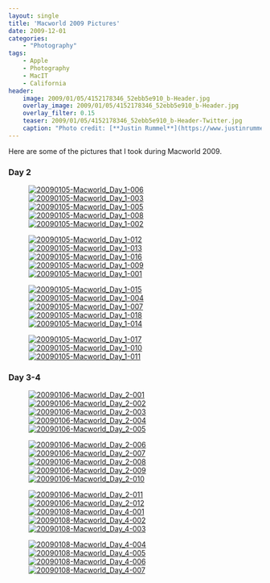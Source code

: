 ```yaml
---
layout: single
title: 'Macworld 2009 Pictures'
date: 2009-12-01
categories:
    - "Photography"
tags:
    - Apple
    - Photography
    - MacIT
    - California
header:
    image: 2009/01/05/4152178346_52ebb5e910_b-Header.jpg
    overlay_image: 2009/01/05/4152178346_52ebb5e910_b-Header.jpg
    overlay_filter: 0.15
    teaser: 2009/01/05/4152178346_52ebb5e910_b-Header-Twitter.jpg 		# Shrink image to 575 width
    caption: "Photo credit: [**Justin Rummel**](https://www.justinrummel.com)"
---
```

Here are some of the pictures that I took during Macworld 2009.

### Day 2

<figure class="fifth">
<a href="https://www.flickr.com/photos/justinrummel/4152178118/"><img src="https://farm3.static.flickr.com/2695/4152178118_4b62cd90ca_q.jpg" title="20090105-Macworld_Day_1-006" /></a>
<a href="https://www.flickr.com/photos/justinrummel/4152178346/"><img src="https://farm3.static.flickr.com/2688/4152178346_52ebb5e910_q.jpg" title="20090105-Macworld_Day_1-003" /></a>
<a href="https://www.flickr.com/photos/justinrummel/4151418197/"><img src="https://farm3.static.flickr.com/2556/4151418197_a76d202065_q.jpg" title="20090105-Macworld_Day_1-005" /></a>
<a href="https://www.flickr.com/photos/justinrummel/4152178812/"><img src="https://farm3.static.flickr.com/2491/4152178812_5968d533a2_q.jpg" title="20090105-Macworld_Day_1-008" /></a>
<a href="https://www.flickr.com/photos/justinrummel/4152179036/"><img src="https://farm3.static.flickr.com/2756/4152179036_2b78948ede_q.jpg" title="20090105-Macworld_Day_1-002" /></a>
</figure>
<figure class="fifth">
<a href="https://www.flickr.com/photos/justinrummel/4151418927/"><img src="https://farm3.static.flickr.com/2764/4151418927_2898f69569_q.jpg" title="20090105-Macworld_Day_1-012" /></a>
<a href="https://www.flickr.com/photos/justinrummel/4151419207/"><img src="https://farm3.static.flickr.com/2536/4151419207_cc251e4b40_q.jpg" title="20090105-Macworld_Day_1-013" /></a>
<a href="https://www.flickr.com/photos/justinrummel/4152179948/"><img src="https://farm3.static.flickr.com/2800/4152179948_c59609b2f1_q.jpg" title="20090105-Macworld_Day_1-016" /></a>
<a href="https://www.flickr.com/photos/justinrummel/4152180238/"><img src="https://farm3.static.flickr.com/2578/4152180238_129f5a6102_q.jpg" title="20090105-Macworld_Day_1-009" /></a>
<a href="https://www.flickr.com/photos/justinrummel/4151420033/"><img src="https://farm3.static.flickr.com/2744/4151420033_691302d2e0_q.jpg" title="20090105-Macworld_Day_1-001" /></a>
</figure>
<figure class="fifth">
<a href="https://www.flickr.com/photos/justinrummel/4152180684/"><img src="https://farm3.static.flickr.com/2513/4152180684_fc952be3b2_q.jpg" title="20090105-Macworld_Day_1-015" /></a>
<a href="https://www.flickr.com/photos/justinrummel/4152180890/"><img src="https://farm3.static.flickr.com/2772/4152180890_700c3c3b0c_q.jpg" title="20090105-Macworld_Day_1-004" /></a>
<a href="https://www.flickr.com/photos/justinrummel/4152181078/"><img src="https://farm3.static.flickr.com/2554/4152181078_356b0cb5fd_q.jpg" title="20090105-Macworld_Day_1-007" /></a>
<a href="https://www.flickr.com/photos/justinrummel/4151420799/"><img src="https://farm3.static.flickr.com/2734/4151420799_9ef5ca6592_q.jpg" title="20090105-Macworld_Day_1-018" /></a>
<a href="https://www.flickr.com/photos/justinrummel/4152181522/"><img src="https://farm3.static.flickr.com/2550/4152181522_e3df632e84_q.jpg" title="20090105-Macworld_Day_1-014" /></a>
</figure>
<figure class="fifth">
<a href="https://www.flickr.com/photos/justinrummel/4152181762/"><img src="https://farm3.static.flickr.com/2639/4152181762_f01998c6da_q.jpg" title="20090105-Macworld_Day_1-017" /></a>
<a href="https://www.flickr.com/photos/justinrummel/4151421601/"><img src="https://farm3.static.flickr.com/2754/4151421601_1cc465411d_q.jpg" title="20090105-Macworld_Day_1-010" /></a>
<a href="https://www.flickr.com/photos/justinrummel/4152182226/"><img src="https://farm3.static.flickr.com/2544/4152182226_aee36e4691_q.jpg" title="20090105-Macworld_Day_1-011" /></a>
</figure>

### Day 3-4

<figure class="fifth">
<a href="https://www.flickr.com/photos/justinrummel/4151428011/"><img src="https://farm3.static.flickr.com/2714/4151428011_5432032c13_q.jpg" title="20090106-Macworld_Day_2-001" /></a>
<a href="https://www.flickr.com/photos/justinrummel/4151428323/"><img src="https://farm3.static.flickr.com/2562/4151428323_cd17b5b126_q.jpg" title="20090106-Macworld_Day_2-002" /></a>
<a href="https://www.flickr.com/photos/justinrummel/4151428605/"><img src="https://farm3.static.flickr.com/2666/4151428605_c19744ce70_q.jpg" title="20090106-Macworld_Day_2-003" /></a>
<a href="https://www.flickr.com/photos/justinrummel/4152189442/"><img src="https://farm3.static.flickr.com/2554/4152189442_dbcc568d8e_q.jpg" title="20090106-Macworld_Day_2-004" /></a>
<a href="https://www.flickr.com/photos/justinrummel/4152189640/"><img src="https://farm3.static.flickr.com/2698/4152189640_bcf226dccf_q.jpg" title="20090106-Macworld_Day_2-005" /></a>
</figure>
<figure class="fifth">
<a href="https://www.flickr.com/photos/justinrummel/4152189848/"><img src="https://farm3.static.flickr.com/2745/4152189848_cc9ce6c476_q.jpg" title="20090106-Macworld_Day_2-006" /></a>
<a href="https://www.flickr.com/photos/justinrummel/4152190088/"><img src="https://farm3.static.flickr.com/2600/4152190088_eb5b3f54da_q.jpg" title="20090106-Macworld_Day_2-007" /></a>
<a href="https://www.flickr.com/photos/justinrummel/4151429621/"><img src="https://farm3.static.flickr.com/2635/4151429621_f2d80dba07_q.jpg" title="20090106-Macworld_Day_2-008" /></a>
<a href="https://www.flickr.com/photos/justinrummel/4152190544/"><img src="https://farm3.static.flickr.com/2531/4152190544_efbe750182_q.jpg" title="20090106-Macworld_Day_2-009" /></a>
<a href="https://www.flickr.com/photos/justinrummel/4151430083/"><img src="https://farm3.static.flickr.com/2511/4151430083_0a0e3ac346_q.jpg" title="20090106-Macworld_Day_2-010" /></a>
</figure>
<figure class="fifth">
<a href="https://www.flickr.com/photos/justinrummel/4152191042/"><img src="https://farm3.static.flickr.com/2637/4152191042_399e3db4c0_q.jpg" title="20090106-Macworld_Day_2-011" /></a>
<a href="https://www.flickr.com/photos/justinrummel/4152191248/"><img src="https://farm3.static.flickr.com/2569/4152191248_cac1d4ed71_q.jpg" title="20090106-Macworld_Day_2-012" /></a>
<a href="https://www.flickr.com/photos/justinrummel/4151432771/"><img src="https://farm3.static.flickr.com/2764/4151432771_5841225d80_q.jpg" title="20090108-Macworld_Day_4-001" /></a>
<a href="https://www.flickr.com/photos/justinrummel/4151433023/"><img src="https://farm3.static.flickr.com/2714/4151433023_c68591de81_q.jpg" title="20090108-Macworld_Day_4-002" /></a>
<a href="https://www.flickr.com/photos/justinrummel/4151433227/"><img src="https://farm3.static.flickr.com/2494/4151433227_31b9837987_q.jpg" title="20090108-Macworld_Day_4-003" /></a>
</figure>
<figure class="fifth">
<a href="https://www.flickr.com/photos/justinrummel/4151433421/"><img src="https://farm3.static.flickr.com/2729/4151433421_0a48055015_q.jpg" title="20090108-Macworld_Day_4-004" /></a>
<a href="https://www.flickr.com/photos/justinrummel/4152194184/"><img src="https://farm3.static.flickr.com/2636/4152194184_a62a9c646d_q.jpg" title="20090108-Macworld_Day_4-005" /></a>
<a href="https://www.flickr.com/photos/justinrummel/4152194540/"><img src="https://farm3.static.flickr.com/2570/4152194540_e72f83bb84_q.jpg" title="20090108-Macworld_Day_4-006" /></a>
<a href="https://www.flickr.com/photos/justinrummel/4152194874/"><img src="https://farm3.static.flickr.com/2636/4152194874_90ea648c06_q.jpg" title="20090108-Macworld_Day_4-007" /></a>
</figure>
